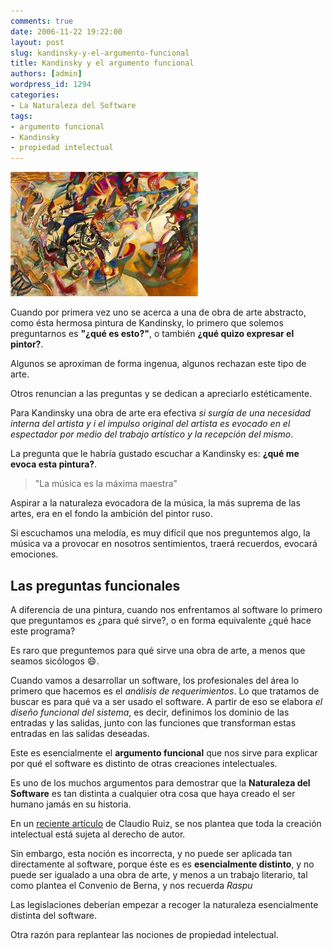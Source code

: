 ```yaml
---
comments: true
date: 2006-11-22 19:22:00
layout: post
slug: kandinsky-y-el-argumento-funcional
title: Kandinsky y el argumento funcional
authors: [admin]
wordpress_id: 1294
categories:
- La Naturaleza del Software
tags:
- argumento funcional
- Kandinsky
- propiedad intelectual
---
```


![](Kandinsky_WWI-thumb.jpg)

Cuando por primera vez uno se acerca a una de obra de arte abstracto, como ésta hermosa pintura de Kandinsky, lo primero que solemos preguntarnos es **"¿qué es esto?"**, o también **¿qué quizo expresar el pintor?**.

Algunos se aproximan de forma ingenua, algunos rechazan este tipo de arte.

Otros renuncian a las preguntas y se dedican a apreciarlo estéticamente.

Para Kandinsky una obra de arte era efectiva _si surgía de una necesidad interna del artista y i el impulso original del artista es evocado en el espectador por medio del trabajo artístico y la recepción del mismo_.

La pregunta que le habría gustado escuchar a Kandinsky es: **¿qué me evoca esta pintura?**.


> "La música es la máxima maestra"


Aspirar a la naturaleza evocadora de la música, la más suprema de las artes, era en el fondo la ambición del pintor ruso.

Si escuchamos una melodía, es muy difícil que nos preguntemos algo, la música va a provocar en nosotros sentimientos, traerá recuerdos, evocará emociones.


## Las preguntas funcionales


A diferencia de una pintura, cuando nos enfrentamos al software lo primero que preguntamos es ¿para qué sirve?, o en forma equivalente ¿qué hace este programa?

Es raro que preguntemos para qué sirve una obra de arte, a menos que seamos sicólogos :smile:.

Cuando vamos a desarrollar un software, los profesionales del área lo primero que hacemos es el _análisis de requerimientos_. Lo que tratamos de buscar es para qué va a ser usado el software. A partir de eso se elabora _el diseño funcional del sistema_, es decir, definimos los dominio de las entradas y las salidas, junto con las funciones que transforman estas entradas en las salidas deseadas.

Este es esencialmente el **argumento funcional** que nos sirve para explicar por qué el software es distinto de otras creaciones intelectuales.

Es uno de los muchos argumentos para demostrar que la **Naturaleza del Software** es tan distinta a cualquier otra cosa que haya creado el ser humano jamás en su historia.

En un [reciente artículo](http://replay.waybackmachine.org/20081014084254/http://www.quemarlasnaves.net/2006/11/21/propiedad-intelectual-o-derecho-de-autor-parte-dos/) de Claudio Ruiz, se nos plantea que toda la creación intelectual está sujeta al derecho de autor.

Sin embargo, esta noción es incorrecta, y no puede ser aplicada tan directamente al software, porque éste es es **esencialmente distinto**, y no puede ser igualado a una obra de arte, y menos a un trabajo literario, tal como plantea el Convenio de Berna, y nos recuerda _Raspu_

Las legislaciones deberían empezar a recoger la naturaleza esencialmente distinta del software.

Otra razón para replantear las nociones de propiedad intelectual.
